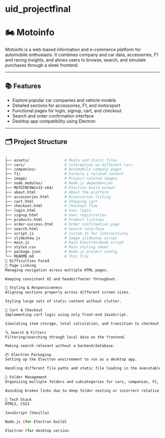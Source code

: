 # uid_projectfinal
# 🏍️ Motoinfo

Motoinfo is a web-based information and e-commerce platform for automobile enthusiasts. It combines company and car data, accessories, F1 and racing insights, and allows users to browse, search, and simulate purchases through a sleek frontend.

---

## 📚 Features

- Explore popular car companies and vehicle models
- Detailed sections for accessories, F1, and motorsport
- Functional pages for login, signup, cart, and checkout
- Search and order confirmation interface
- Desktop app compatibility using Electron

---

## 🗂️ Project Structure

```bash
.
├── assets/                # Media and static files
├── cars/                  # Information on different cars
├── companies/             # Automobile company pages
├── f1/                    # Formula 1 related content
├── image/                 # Project-related images
├── node_modules/          # Node.js dependencies
├── MOTOINFOWin32-x64/     # Electron build output
├── about.html             # About the platform
├── accessories.html       # Accessories listing
├── cart.html              # Shopping cart
├── checkout.html          # Checkout flow
├── login.html             # User login
├── signup.html            # User registration
├── products.html          # Product listings
├── order-success.html     # Order confirmation page
├── search.html            # Search interface
├── script.js              # Custom JS for interactivity
├── slideshow.js           # Image slideshow script
├── main.js                # Main Electron/Node script
├── styles.css             # Main styling sheet
├── package.json           # Node.js project config
└── README.md              # This file
🚧 Difficulties Faced
🔗 Page Linking
Managing navigation across multiple HTML pages.

Keeping consistent UI and header/footer throughout.

🎨 Styling & Responsiveness
Aligning sections properly across different screen sizes.

Styling large sets of static content without clutter.

🛒 Cart & Checkout
Implementing cart logic using only front-end JavaScript.

Simulating item storage, total calculation, and transition to checkout.

🔍 Search & Filters
Filtering/searching through local data on the frontend.

Making search relevant without a backend/database.

📦 Electron Packaging
Setting up the Electron environment to run as a desktop app.

Handling different file paths and static file loading in the executable.

📁 Folder Management
Organizing multiple folders and subcategories for cars, companies, F1, and accessories.

Avoiding broken links due to deep folder nesting or incorrect relative paths.

📌 Tech Stack
HTML5, CSS3

JavaScript (Vanilla)

Node.js (for Electron build)

Electron (for desktop version
